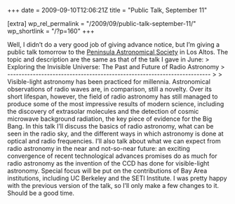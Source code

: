 +++
date = 2009-09-10T12:06:21Z
title = "Public Talk, September 11"

[extra]
wp_rel_permalink = "/2009/09/public-talk-september-11/"
wp_shortlink = "/?p=160"
+++

Well, I didn’t do a very good job of giving advance notice, but I’m giving a
public talk tomorrow to the [Peninsula Astronomical
Society](http://www.foothill.fhda.edu/ast/pas.htm) in Los Altos. The topic and
description are the same as that of the talk I gave in June:  > Exploring the
Invisible Universe: The Past and Future of Radio Astronomy >
------------------------------------------------------------------------ >  >
Visible-light astronomy has been practiced for millennia. Astronomical
observations of radio waves are, in comparison, still a novelty. Over its
short lifespan, however, the field of radio astronomy has still managed to
produce some of the most impressive results of modern science, including the
discovery of extrasolar molecules and the detection of cosmic microwave
background radiation, the key piece of evidence for the Big Bang. In this talk
I’ll discuss the basics of radio astronomy, what can be seen in the radio sky,
and the different ways in which astronomy is done at optical and radio
frequencies. I’ll also talk about what we can expect from radio astronomy in
the near and not-so-near future: an exciting convergence of recent
technological advances promises do as much for radio astronomy as the
invention of the CCD has done for visible-light astronomy. Special focus will
be put on the contributions of Bay Area institutions, including UC Berkeley
and the SETI Institute.  I was pretty happy with the previous version of the
talk, so I’ll only make a few changes to it. Should be a good time.
